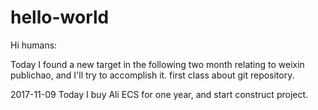 # hello-world

Hi humans:
  
Today I found a new target in the following two month relating to weixin publichao, and I'll try to accomplish it.
first class about git repository.

2017-11-09 Today I buy Ali ECS for one year, and start construct project.

